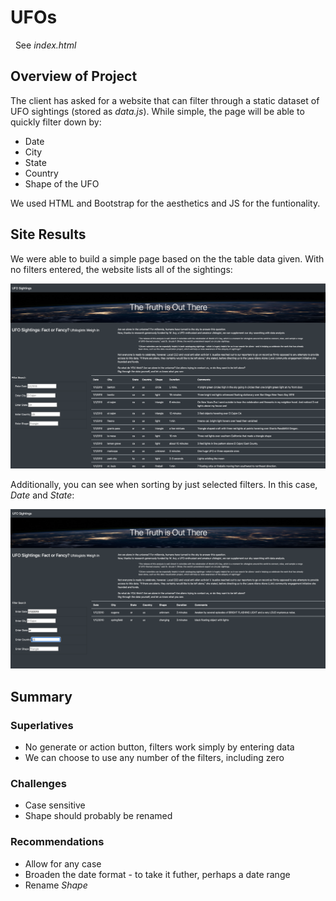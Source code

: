 # UFOs
&nbsp;&nbsp;See *index.html*

## Overview of Project
The client has asked for a website that can filter through a static dataset of UFO sightings (stored as *data.js*).  While simple, the page will be able to quickly filter down by:
 - Date
 - City
 - State
 - Country
 - Shape of the UFO 

We used HTML and Bootstrap for the aesthetics and JS for the funtionality.  

## Site Results
We were able to build a simple page based on the the table data given.  With no filters entered, the website lists all of the sightings:

![Alt text](https://github.com/Goddard310/UFOs/blob/main/Images/UFOs%20page%20I.png)

Additionally, you can see when sorting by just selected filters.  In this case, *Date* and *State*:

![Alt text](https://github.com/Goddard310/UFOs/blob/main/Images/UFOs%20page%20II.png)


## Summary

### Superlatives
- No generate or action button, filters work simply by entering data
- We can choose to use any number of the filters, including zero

### Challenges
- Case sensitive
- Shape should probably be renamed 

### Recommendations
- Allow for any case
- Broaden the date format
      - to take it futher, perhaps a date range
- Rename *Shape*

